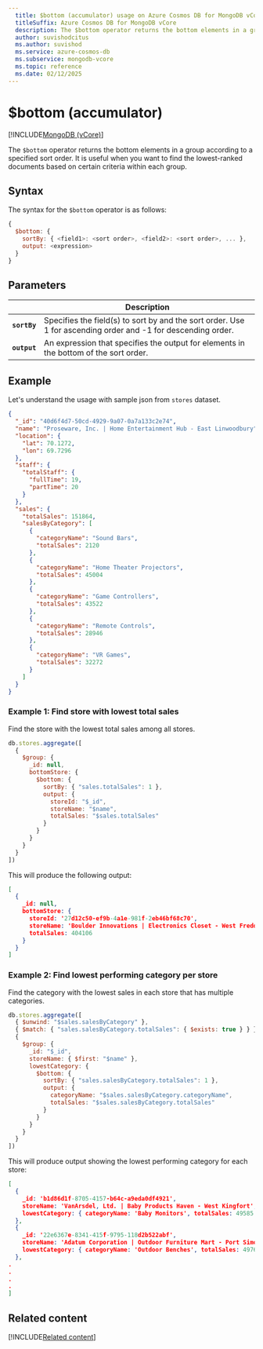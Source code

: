 ```yaml
---
  title: $bottom (accumulator) usage on Azure Cosmos DB for MongoDB vCore
  titleSuffix: Azure Cosmos DB for MongoDB vCore
  description: The $bottom operator returns the bottom elements in a group according to a specified sort order.
  author: suvishodcitus
  ms.author: suvishod
  ms.service: azure-cosmos-db
  ms.subservice: mongodb-vcore
  ms.topic: reference
  ms.date: 02/12/2025
---
```


# $bottom (accumulator)

[!INCLUDE[MongoDB (vCore)](~/reusable-content/ce-skilling/azure/includes/cosmos-db/includes/appliesto-mongodb-vcore.md)]

The `$bottom` operator returns the bottom elements in a group according to a specified sort order. It is useful when you want to find the lowest-ranked documents based on certain criteria within each group.

## Syntax

The syntax for the `$bottom` operator is as follows:

```javascript
{
  $bottom: {
    sortBy: { <field1>: <sort order>, <field2>: <sort order>, ... },
    output: <expression>
  }
}
```

## Parameters

| | Description |
| --- | --- |
| **`sortBy`** | Specifies the field(s) to sort by and the sort order. Use 1 for ascending order and -1 for descending order. |
| **`output`** | An expression that specifies the output for elements in the bottom of the sort order. |

## Example

Let's understand the usage with sample json from `stores` dataset.

```json
{
  "_id": "40d6f4d7-50cd-4929-9a07-0a7a133c2e74",
  "name": "Proseware, Inc. | Home Entertainment Hub - East Linwoodbury",
  "location": {
    "lat": 70.1272,
    "lon": 69.7296
  },
  "staff": {
    "totalStaff": {
      "fullTime": 19,
      "partTime": 20
    }
  },
  "sales": {
    "totalSales": 151864,
    "salesByCategory": [
      {
        "categoryName": "Sound Bars",
        "totalSales": 2120
      },
      {
        "categoryName": "Home Theater Projectors",
        "totalSales": 45004
      },
      {
        "categoryName": "Game Controllers",
        "totalSales": 43522
      },
      {
        "categoryName": "Remote Controls",
        "totalSales": 28946
      },
      {
        "categoryName": "VR Games",
        "totalSales": 32272
      }
    ]
  }
}
```

### Example 1: Find store with lowest total sales

Find the store with the lowest total sales among all stores.

```javascript
db.stores.aggregate([
  {
    $group: {
      _id: null,
      bottomStore: {
        $bottom: {
          sortBy: { "sales.totalSales": 1 },
          output: {
            storeId: "$_id",
            storeName: "$name",
            totalSales: "$sales.totalSales"
          }
        }
      }
    }
  }
])
```

This will produce the following output:

```json
[
  {
    _id: null,
    bottomStore: {
      storeId: '27d12c50-ef9b-4a1e-981f-2eb46bf68c70',
      storeName: 'Boulder Innovations | Electronics Closet - West Freddy',
      totalSales: 404106
    }
  }
]
```

### Example 2: Find lowest performing category per store

Find the category with the lowest sales in each store that has multiple categories.

```javascript
db.stores.aggregate([
  { $unwind: "$sales.salesByCategory" },
  { $match: { "sales.salesByCategory.totalSales": { $exists: true } } },
  {
    $group: {
      _id: "$_id",
      storeName: { $first: "$name" },
      lowestCategory: {
        $bottom: {
          sortBy: { "sales.salesByCategory.totalSales": 1 },
          output: {
            categoryName: "$sales.salesByCategory.categoryName",
            totalSales: "$sales.salesByCategory.totalSales"
          }
        }
      }
    }
  }
])
```

This will produce output showing the lowest performing category for each store:

```json
[
  {
    _id: 'b1d86d1f-8705-4157-b64c-a9eda0df4921',
    storeName: 'VanArsdel, Ltd. | Baby Products Haven - West Kingfort',
    lowestCategory: { categoryName: 'Baby Monitors', totalSales: 49585 }
  },
  {
    _id: '22e6367e-8341-415f-9795-118d2b522abf',
    storeName: 'Adatum Corporation | Outdoor Furniture Mart - Port Simone',
    lowestCategory: { categoryName: 'Outdoor Benches', totalSales: 4976 }
  },
.
.
.
.
]
```

## Related content

[!INCLUDE[Related content](../includes/related-content.md)]

